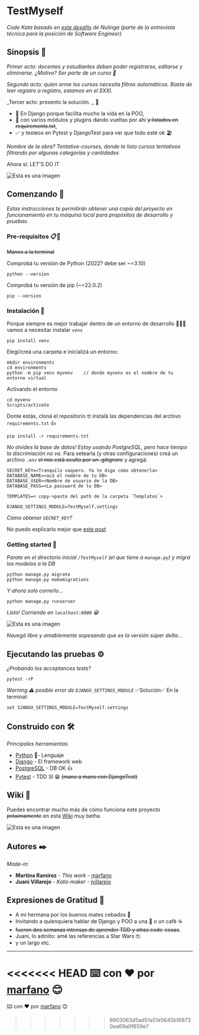 # TestMyself

_Code Kata basado en [este desafío](https://github.com/marfano/tentative-courses) de Nulinga (parte de la entrevista técnica para la posición de Software Engineer)_

## Sinopsis 🚀

_Primer acto: docentes y estudiantes deben poder registrarse, editarse y eliminarse. ¿Motivo? Ser parte de un curso 🤡_

_Segundo acto: quien arme los cursos necesita filtros automáticos. Basta de leer registro a registro, estamos en el SXXI._

_Tercer acto: presento la solución. _ 🌈

* 📢 En Django porque facilita mucho la vida en la POO, 
* 👻 con varios módulos y plugins dando vueltas por ahí ~~y listados en requirements.txt~~,
* ✅ y testeos en Pytest y DjangoTest para ver que todo esté ok 🏖 

_Nombre de la obra? Tentative-courses, donde te listo cursos tentativos filtrando por algunas categorías y cantidades_

Ahora sí: LET'S DO IT

![Esta es una imagen](https://media.giphy.com/media/W1Sx4lnn3tu7wEMabW/giphy.gif)


## Comenzando 🚀

_Estas instrucciones te permitirán obtener una copia del proyecto en funcionamiento en tu máquina local para propósitos de desarrollo y pruebas._


### Pre-requisitos 📋🔧

~~Manos a la terminal~~

Comprobá tu versión de Python (2022? debe ser ~=3.10)

```
python --version
```
Comprobá tu versión de pip (~=22.0.2)

```
pip --version
```

### Instalación 🔧

Porque siempre es mejor trabajar dentro de un entorno de desarrollo 💁🏽‍♀️ vamos a necesitar instalar `venv` 

```
pip install venv
```

Elegí/creá una carpeta e inicializá un entorno: 

```
mkdir environments
cd environments
python -m pip venv myvenv    // donde myvenv es el nombre de tu entorno virtual
```

Activando el entorno 
```
cd myvenv
Scripts/activate
```

Donte estás, cloná el repositorio 🤓 instalá las dependencias del archivo `requirements.txt`  :+1: 

```
pip install -r requirements.txt
```

_No olvides la base de datos! Estoy usando PostgreSQL, pero hace tiempo la discrimiación no va._
Para setearla (y otras configuraciones) creá un archivo `.env` ~~el mío está oculto por un .gitignore~~ y agregá:

```
SECRET_KEY=<Tranquilo vaquero. Ya te digo cómo obtenerla>
DATABASE_NAME=<acá el nombre de tu DB>
DATABASE_USER=<Nombre de usuario de la DB>
DATABASE_PASS=<La password de tu DB>

TEMPLATES=< copy->paste del path de la carpeta `Templates`>

DJANGO_SETTINGS_MODULE=TestMyself.settings
```

_Cómo obtener `SECRET_KEY`?_

No puedo explicarlo mejor que [este post](https://programadorwebvalencia.com/como-generar-un-secret-key-en-django/)


### Getting started 🚀

_Parate en el directorio inicial `/TestMyself` (el que tiene a `manage.py`) y migrá los modelos a la DB_

```
python manage.py migrate
python manage.py makemigrations
```

_Y ahora solo correrlo..._

```
python manage.py runserver
```

_Listo! Corriendo en `localhost:8000` 😁_

![Esta es una imagen](https://media.giphy.com/media/CuMiNoTRz2bYc/giphy.gif)


_Navegá libre y amablemente sopesando que es la versión súper delta..._


## Ejecutando las pruebas ⚙️

_¿Probando los acceptances tests?_

```
pytest -rP
```
_Warning ⚠ posible error de `DJANGO_SETTINGS_MODULE`_
✅Solución✅ En la terminal:
```
set SJANGO_SETTINGS_MODULE=TestMyself.settings
```

## Construido con 🛠️

_Principales herramientas_

* [Python](https://www.python.org/) 🐍- Lenguaje
* [Django](https://www.djangoproject.com/) - El framework web 
* [PostgreSQL](https://www.postgresql.org/) - DB OK :+1:
* [Pytest](https://docs.pytest.org/en/7.0.x/) - TDD SI 😁 ~~(mano a mano con DjangoTest)~~

## Wiki 📖

Puedes encontrar mucho más de cómo funciona este proyecto ~~próximamente~~ en esta [Wiki]() muy betha

![Esta es una imagen](https://media.giphy.com/media/hXCGdsSC3MKuqZv59G/giphy.gif)


## Autores ✒️

_Made-in:_

* **Martina Ramirez** - *This work* - [marfano](https://github.com/marfano)
* **Juani Villarejo** - *Kata-maker* - [jvillarejo](https://github.com/jvillarejo)


## Expresiones de Gratitud 🎁

* A mi hermana por los buenos mates cebados 🧡
* Invitando a quienquiera hablar de Django y POO a una 🍺 o un café ☕ 
* ~~fueron dos semanas intensas de aprender TDD y otras code-cosas~~. 
* Juani, lo admito: amé las referencias a Star Wars 🤓.
* y un largo etc.


---
<<<<<<< HEAD
⌨️ con ❤️ por [marfano](https://github.com/marfano) 😊
=======
⌨️ con ❤️ por [marfano](https://github.com/marfano) 😊
>>>>>>> 9903063d5ad51a51e5645b168730ea69a0f659e7

